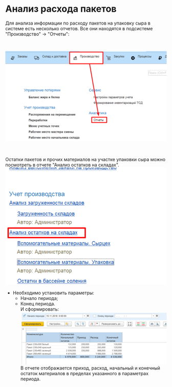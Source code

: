 # Анализ расхода пакетов


Для анализа информации по расходу пакетов на упаковку сыра в системе
есть несколько отчетов. Все они находятся в подсистеме "Производство"
-\> "Отчеты":

 

![](AnalysisFlowPackets.assets/drex_analiz_raskhoda_paketov_custom.png)

 

Остатки пакетов и прочих материалов на участке упаковки сыра можно
    посмотреть в отчете "Анализ остатков на складах".  
![](AnalysisFlowPackets.assets/drex_analiz_raskhoda_paketov_custom_2.png)

- Необходимо установить параметры:
    -   Начало периода;
    -   Конец периода.  
    И сформировать:  
    ![](AnalysisFlowPackets.assets/drex_analiz_raskhoda_paketov_custom_3.png)  
    В отчете отображается приход, расход, начальный и конечный остаток материалов в пределах указанного в параметрах периода.

